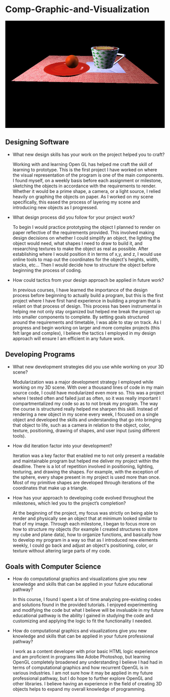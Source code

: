 # Comp-Graphic-and-Visualization

![alt text](https://github.com/tiffgom/Comp-Graphic-and-Visualization/blob/main/resources/3D%20scene%20screenshot.jpg?raw=true)

## Designing Software ##
  * What new design skills has your work on the project helped you to craft?
  
    Working with and learning Open GL has helped me craft the skill of learning to prototype. This is the first project I have worked on where the visual representation of the program is one of the main components. I found myself, on a weekly basis before each assignment or milestone, sketching the objects in accordance with the requirements to render. Whether it would be a prime shape, a camera, or a light source, I relied heavily on graphing the objects on paper. As I worked on my scene specifically, this eased the process of layering my scene and introducing new objects as I progressed.
  * What design process did you follow for your project work?

    To begin I would practice prototyping the object I planned to render on paper reflective of the requirements provided. This involved making design decisions on whether I could simplify an object, the lighting the object would need, what shapes I need to draw to build it, and researching textures to make the object as real as possible. After establishing where I would position it in terms of x,y, and z, I would use online tools to map out the coordinates for the object's heights, width, stacks, etc... Then I would decide how to structure the object before beginning the process of coding.
  * How could tactics from your design approach be applied in future work?

    In previous courses, I have learned the importance of the design process before beginning to actually build a program, but this is the first project where I have first hand experience in building a program that is reliant on that process of design. This process has been instrumental in helping me not only stay organized but helped me break the project up into smaller components to complete. By setting goals structured around the requirements and timetable, I was able to stay on track. As I progress and begin working on larger and more complex projects (this felt large and complex), I believe the tactics I employed in my design approach will ensure I am efficient in any future work.

    

## Developing Programs ## 
  * What new development strategies did you use while working on your 3D scene?
  
    Modularization was a major development strategy I employed while working on my 3D scene. With over a thousand lines of code in my main source code, I could have modularized even more so. This was a project where I tested often and failed just as often, so it was really important I compartmentalized my code so as to not break my program. The way the course is structured really helped me sharpen this skill. Instead of rendering a new object in my scene every week, I focused on a single object and developed the skills and understanding that go into bringing that object to life, such as a camera in relation to the object, color, texture, positioning, drawing of shapes, and user input (using different tools). 
  * How did iteration factor into your development?
  
    Iteration was a key factor that enabled me to not only present a readable and maintainable program but helped me deliver my project within the deadline. There is a lot of repetition involved in positioning, lighting, texturing, and drawing the shapes. For example, with the exception of the sphere, every shape present in my project is used more than once. Most of my primitive shapes are developed through iterations of the coordinates that make up a triangle.
  * How has your approach to developing code evolved throughout the milestones, which led you to the project’s completion?
  
    At the beginning of the project, my focus was strictly on being able to render and physically see an object that at minimum looked similar to that of my image. Through each milestone, I began to focus more on how to structure my objects (for example I created structures to store my cube and plane data), how to organize functions, and basically how to develop my program in a way so that as I introduced new elements weekly, I could go back and adjust an object's positioning, color, or texture without altering large parts of my code. 

## Goals with Computer Science ##
  * How do computational graphics and visualizations give you new knowledge and skills that can be applied in your future educational pathway?
  
    In this course, I found I spent a lot of time analyzing pre-existing codes and solutions found in the provided tutorials. I enjoyed experimenting and modifying the code but what I believe will be invaluable in my future educational pathway is the ability I gained in studying the code and customizing and applying the logic to fit the functionality I needed.
  * How do computational graphics and visualizations give you new knowledge and skills that can be applied in your future professional pathway?
  
    I work as a content developer with prior basic HTML logic experience and am proficient in programs like Adobe Photoshop, but learning OpenGL completely broadened any understanding I believe I had had in terms of computational graphics and how recurrent OpenGL is in various industries. I am not sure how it may be applied in my future professional pathway, but I do hope to further explore OpenGL and other libraries. I believe having an experience in the field of creating 3D objects helps to expand my overall knowledge of programming.
